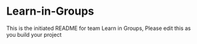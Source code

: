 # Learn-in-Groups
This is the initiated README for team Learn in Groups, Please edit this as you build your project
